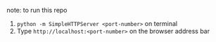 note: to run this repo

1. `python -m SimpleHTTPServer <port-number>` on terminal
2. Type `http://localhost:<port-number>` on the browser address bar